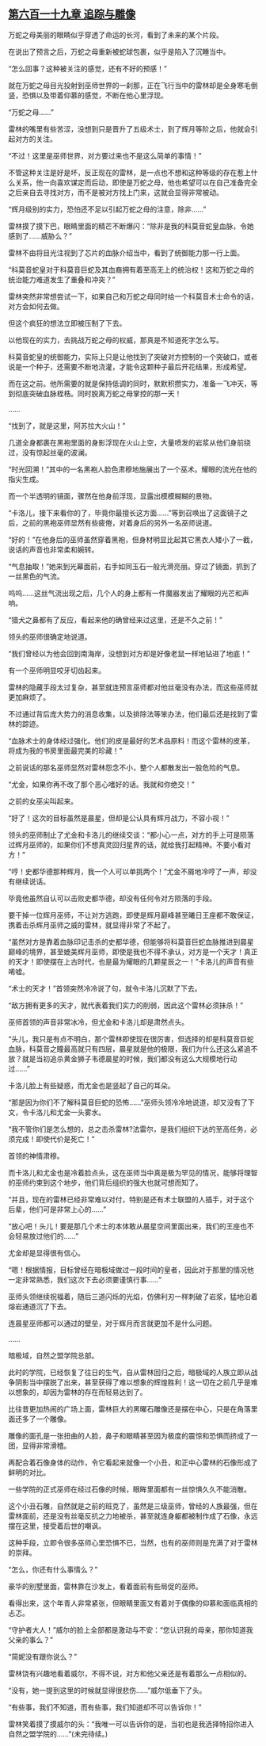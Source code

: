 ## [第六百一十九章 追踪与雕像](https://www.xxbiquge.com/11_11222/8975180.html)


  万蛇之母美丽的眼睛似乎穿透了命运的长河，看到了未来的某个片段。

  在说出了预言之后，万蛇之母重新被蛇球包裹，似乎是陷入了沉睡当中。

  “怎么回事？这种被关注的感觉，还有不好的预感！”

  就在万蛇之母目光投射到巫师世界的一刹那，正在飞行当中的雷林却是全身寒毛倒竖，恐惧以及带着仰慕的感觉，不断在他心里浮现。

  “万蛇之母……”

  雷林的嘴里有些苦涩，没想到只是晋升了五级术士，到了辉月等阶之后，他就会引起对方的关注。

  “不过！这里是巫师世界，对方要过来也不是这么简单的事情！”

  不管这种关注是好是坏，反正现在的雷林，是一点也不想和这种等级的存在惹上什么关系，他一向喜欢谋定而后动，即使是万蛇之母，他也希望可以在自己准备完全之后亲自去寻找对方，而不是被对方找上门来，这就会显得非常被动。

  “辉月级别的实力，恐怕还不足以引起万蛇之母的注意，除非……”

  雷林摸了摸下巴，眼睛里面的精芒不断爆闪：“除非是我的科莫音蛇皇血脉，令她感到了……威胁么？”

  雷林不由将目光注视到了芯片的血脉介绍当中，看到了统御能力那一行上面。

  “科莫音蛇皇对于科莫音巨蛇及其血裔拥有着至高无上的统治权！这和万蛇之母的统治能力难道发生了重叠和冲突？”

  雷林突然非常想尝试一下，如果自己和万蛇之母同时给一个科莫音术士命令的话，对方会如何去做。

  但这个疯狂的想法立即被压制了下去。

  以他现在的实力，去挑战万蛇之母的权威，那真是不知道死字怎么写。

  科莫音蛇皇的统御能力，实际上只是让他找到了突破对方控制的一个突破口，或者说是一个种子，还需要不断地浇灌，才能令这颗种子最后开花结果，形成希望。

  而在这之前。他所需要的就是保持低调的同时，默默积攒实力，准备一飞冲天，等到彻底突破血脉桎梏。同时脱离万蛇之母掌控的那一天！

  ……

  “找到了，就是这里，阿苏拉大火山！”

  几道全身都裹在黑袍里面的身影浮现在火山上空，大量喷发的岩浆从他们身前绕过，没有惊起丝毫的波澜。

  “时光回溯！”其中的一名黑袍人脸色肃穆地施展出了一个巫术。耀眼的流光在他的指尖生成。

  而一个半透明的镜面，骤然在他身前浮现，显露出模模糊糊的景物。

  “卡洛儿，接下来看你的了，毕竟你最擅长这方面……”等到召唤出了这面镜子之后，之前的黑袍巫师显然有些疲倦，对着身后的另外一名巫师说道。

  “好的！”在他身后的巫师虽然穿着黑袍，但身材明显比起其它黑衣人矮小了一截，说话的声音也非常柔和婉转。

  “气息抽取！”她来到光幕面前，右手如同玉石一般光滑亮丽。穿过了镜面，抓到了一丝黑色的气流。

  呜呜……这丝气流出现之后，几个人的身上都有一件魔器发出了耀眼的光芒和声响。

  “猎犬之鼻都有了反应，看起来他的确曾经来过这里，还是不久之前！”

  领头的巫师很确定地说道。

  “我们曾经以为他会回到南海岸，没想到对方却是好像老鼠一样地钻进了地底！”

  有一个巫师明显咬牙切齿起来。

  雷林的隐藏手段太过复杂，甚至就连预言巫师都对他丝毫没有办法，而这些巫师就更加麻烦了。

  不过通过背后庞大势力的消息收集，以及排除法等笨办法，他们最后还是找到了雷林的踪迹。

  “血脉术士的身体经过强化。他们的皮是最好的艺术品原料！而这个雷林的皮革，将成为我的书房里面最完美的珍藏！”

  之前说话的那名巫师显然对雷林怨念不小，整个人都散发出一股危险的气息。

  “尤金，如果你再不改了那个恶心嗜好的话。我就和你绝交！”

  之前的女巫尖叫起来。

  “好了！这次的目标虽然是晨星，但却是公认具有辉月战力，不容小视！”

  领头的巫师制止了尤金和卡洛儿的继续交谈：“都小心一点，对方的手上可是陨落过辉月巫师的，如果你们不想真灵回归星界的话，就给我打起精神。不要小看对方！”

  “哼！史都华德那种辉月，我一个人可以单挑两个！”尤金不屑地冷哼了一声，却没有继续说话。

  毕竟他虽然自认可以击败史都华德，却没有任何令对方陨落的手段。

  要干掉一位辉月巫师，不让对方逃跑，即使是辉月巅峰甚至曦日王座都不敢保证，携着击杀辉月巫师之威的雷林，就显得非常了不起了。

  “虽然对方是靠着血脉印记击杀的史都华德，但能够将科莫音巨蛇血脉推进到晨星巅峰的境界，甚至媲美辉月巫师，即使是我也不得不承认，对方是一个天才！真正的天才！即使摆在上古时代，也是最为耀眼的几颗星辰之一！”卡洛儿的声音有些唏嘘。

  “术士的天才！”首领突然冷冷说了句，就令卡洛儿沉默了下去。

  “敌方拥有更多的天才，就代表着我们实力的削弱，因此这个雷林必须抹杀！”

  巫师首领的声音非常冰冷，但尤金和卡洛儿却是肃然点头。

  “头儿，我只是有点不明白，那个雷林即使现在很厉害，但选择的却是科莫音巨蛇血脉，科莫音之瞳最高就只有四层，晨星就是他的极限，我们为什么还这么紧追不放？就是当初追杀黄金狮子韦德晨星的时候，我们都没有这么大规模地行动过……”

  卡洛儿脸上有些疑惑，而尤金也是竖起了自己的耳朵。

  “那是因为你们不了解科莫音巨蛇的恐怖……”巫师头领冷冷地说道，却又没有了下文，令卡洛儿和尤金一头雾水。

  “我不管你们是怎么想的，总之击杀雷林?法雷尔，是我们组织下达的至高任务，必须完成！即使代价是死亡！”

  首领的神情肃穆。

  而卡洛儿和尤金也是冷着脸点头，这在巫师当中真是极为罕见的情况，能够将理智的巫师约束到这个地步，他们背后组织的强大也就可想而知了。

  “并且，现在的雷林已经非常难以对付，特别是还有术士联盟的人插手，对于这个后辈，他们可是非常上心的……”

  “放心吧！头儿！要是那几个术士的本体敢从晨星空间里面出来，我们的王座也不会轻易放过他们的……”

  尤金却是显得很有信心。

  “嗯！根据情报，目标曾经在暗极域做过一段时间的皇者，因此对于那里的情况他一定非常熟悉，我们这次下去必须要谨慎行事……”

  巫师头领继续祝福着，随后三道闪烁的光焰，仿佛利刃一样刺破了岩浆，猛地沿着熔岩通道沉了下去。

  连晨星巫师都可以通过的壁垒，对于辉月而言就更加不是什么问题。

  ……

  暗极域，自然之盟学院总部。

  此时的学院，已经恢复了往日的生气，自从雷林回归之后，暗极域的人族立即从战争阴影当中摆脱了出来，甚至获得了难以想象的辉煌胜利！这一切在之前几乎是难以想象的，却因为雷林的存在而轻易达到了。

  比往昔更加热闹的广场上面，雷林巨大的黑曜石雕像还是摆在中心，只是在角落里面还多了一个雕像。

  雕像的面孔是一张扭曲的人脸，鼻子和眼睛甚至因为极度的震惊和恐惧而挤成了一团，显得非常滑稽。

  再配合着石像身体的动作，令它看起来就像一个小丑，和正中心雷林的石像形成了鲜明的对比。

  一些学院的正式巫师在经过石像的时候，眼眸里面都有一丝惊惧久久不能消散。

  这个小丑石雕，自然就是之前的班克了，虽然是三级巫师，曾经的人族最强，但在雷林面前，还是没有丝毫反抗之力地被杀，甚至就连身躯都被制作成了石像，永远摆在这里，接受着后世的嘲讽。

  这种手段，立即令很多巫师心里恐惧不已，当然，也有的巫师则是充满了对于雷林的崇拜。

  “怎么，你还有什么事情么？”

  豪华的别墅里面，雷林靠在沙发上，看着面前有些局促的巫师。

  看得出来，这个年青人非常紧张，但眼睛里面又有着对于偶像的仰慕和面临真相的忐忑。

  “守护者大人！”威尔的脸上全部都是激动与不安：“您认识我的母亲，那你知道我父亲的事么？”

  “简妮没有跟你说么？”

  雷林饶有兴趣地看着威尔，不得不说，对方和他父亲还是有着那么一点相似的。

  “没有，她一提到这里的时候就显得很悲伤……”威尔低垂下了头。

  “有些事，我们不知道，而有些事，我们知道却不可以告诉你！”

  雷林笑着摸了摸威尔的头：“我唯一可以告诉你的是，当初也是我选择特招你进入自然之盟学院的……”(未完待续。)
